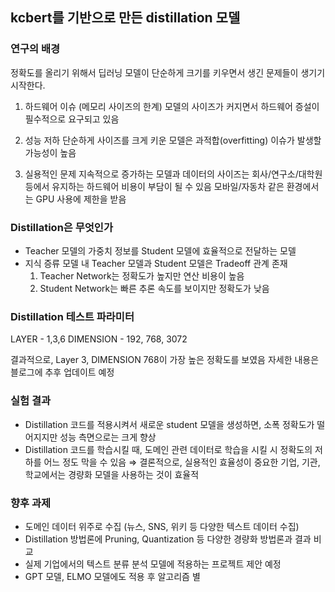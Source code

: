 ## kcbert를 기반으로 만든 distillation 모델

### 연구의 배경
정확도를 올리기 위해서 딥러닝 모델이 단순하게 크기를 키우면서 생긴 문제들이 생기기 시작한다.

1. 하드웨어 이슈 (메모리 사이즈의 한계)
모델의 사이즈가 커지면서 하드웨어 증설이 필수적으로 요구되고 있음 

2. 성능 저하
단순하게 사이즈를 크게 키운 모델은 과적합(overfitting) 이슈가 발생할 가능성이 높음 

3. 실용적인 문제
지속적으로 증가하는 모델과 데이터의 사이즈는 회사/연구소/대학원 등에서 유지하는 하드웨어 비용이 부담이 될 수 있음 모바일/자동차 같은 환경에서는 GPU 사용에 제한을 받음


### Distillation은 무엇인가
- Teacher 모델의 가중치 정보를 Student 모델에 효율적으로 전달하는 모델
- 지식 증류 모델 내 Teacher 모델과 Student 모델은 Tradeoff 관계 존재
  1. Teacher Network는 정확도가 높지만 연산 비용이 높음
  2. Student Network는 빠른 추론 속도를 보이지만 정확도가 낮음

### Distillation 테스트 파라미터

LAYER - 1,3,6
DIMENSION - 192, 768, 3072

결과적으로, Layer 3, DIMENSION 768이 가장 높은 정확도를 보였음
자세한 내용은 블로그에 추후 업데이트 예정

### 실험 결과
- Distillation 코드를 적용시켜서 새로운 student 모델을 생성하면, 소폭 정확도가 떨어지지만 성능 측면으로는 크게 향상
- Distillation 코드를 학습시킬 때, 도메인 관련 데이터로 학습을 시킬 시 정확도의 저하를 어느 정도 막을 수 있음
⇒ 결론적으로, 실용적인 효율성이 중요한 기업, 기관, 학교에서는 경량화 모델을 사용하는 것이 효율적

### 향후 과제
- 도메인 데이터 위주로 수집 (뉴스, SNS, 위키 등 다양한 텍스트 데이터 수집)
- Distillation 방법론에 Pruning, Quantization 등 다양한 경량화 방법론과 결과 비교
- 실제 기업에서의 텍스트 분류 분석 모델에 적용하는 프로젝트 제안 예정
- GPT 모델, ELMO 모델에도 적용 후 알고리즘 별 
